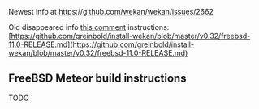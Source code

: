 Newest info at https://github.com/wekan/wekan/issues/2662

Old disappeared info [this comment](https://github.com/wekan/wekan/issues/1155#issuecomment-326734403) instructions:
[https://github.com/greinbold/install-wekan/blob/master/v0.32/freebsd-11.0-RELEASE.md](https://github.com/greinbold/install-wekan/blob/master/v0.32/freebsd-11.0-RELEASE.md)

## FreeBSD Meteor build instructions

TODO